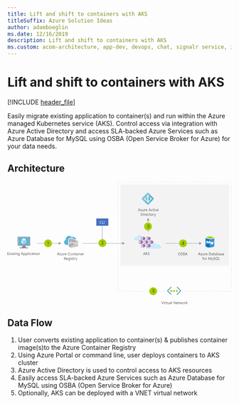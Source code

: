 ```yaml
---
title: Lift and shift to containers with AKS
titleSuffix: Azure Solution Ideas
author: adamboeglin
ms.date: 12/16/2019
description: Lift and shift to containers with AKS
ms.custom: acom-architecture, app-dev, devops, chat, signalr service, interactive-diagram, 'https://azure.microsoft.com/solutions/architecture/migrate-existing-applications-with-aks/'
---
```

# Lift and shift to containers with AKS

[!INCLUDE [header_file](../header.md)]

Easily migrate existing application to container(s) and run within the Azure managed Kubernetes service (AKS). Control access via integration with Azure Active Directory and access SLA-backed Azure Services such as Azure Database for MySQL using OSBA (Open Service Broker for Azure) for your data needs.

## Architecture

<svg class="architecture-diagram" aria-labelledby="migrate-existing-applications-with-aks" height="450" viewbox="0 0 825 450"  xmlns="http://www.w3.org/2000/svg">
    <g fill="none" fill-rule="evenodd" stroke="none" stroke-width="1">
        <path fill="#F3F3F3" d="M415.824 308.222h400.177V9.422H415.824z"/>
        <path fill="#FFF" d="M511.135 211.67l5.437 1.897v-11.5l-5.437 1.78zM521.01 224.962l5.625 1.917v-11.813l-5.625 1.625zM502.187 224.88l5.584 1.957v-11.75l-5.584 1.646zM483.062 224.844l5.584 1.847v-11.583l-5.584 1.437zM492.041 238.17l5.437 1.813-.083-11.437-5.354 1.479z"/>
        <path fill="#4472C4" d="M348.345 225.597l-.148-69.353 1-.002.148 69.353z"/>
        <path d="M562.956 237.484c-.046 0-.089.012-.135.013.017-.207.031-.415.031-.627a7.966 7.966 0 00-7.966-7.968 7.941 7.941 0 00-5.959 2.691c-.828-4.797-4.999-8.45-10.033-8.45-5.609 0-10.156 4.529-10.19 10.129a7.012 7.012 0 00-5.895-3.212 7.024 7.024 0 00-6.748 5.08 5.236 5.236 0 00-1.927-.375 5.284 5.284 0 100 10.568c1.93 0 47.506-.496 48.822-.496a3.677 3.677 0 100-7.353" fill="#CBEBF5"/>
        <path fill="#FFF" d="M511.104 238.32l5.46 1.84v-11.603l-5.46 1.602z"/>
        <path d="M494.908 203.003c-.079 0-.152.02-.23.023-1.058-4.305-4.932-7.502-9.564-7.502-4.729 0-8.678 3.333-9.633 7.777a6.129 6.129 0 00-3.113-.868 6.192 6.192 0 100 12.384c2.25 0 20.893.424 22.54.424a6.12 6.12 0 000-12.238" fill="#CBEBF5"/>
        <path fill="#FFF" d="M497.4 213.422l-5.466-1.715v-7.918l5.465-1.703z"/>
        <path fill="#4472C4" d="M327.696 160.243h43v-25h-43z"/>
        <path d="M328.196 159.743h42v-24h-42v24zm-1 1h44v-26h-44v26z" fill="#2F528F"/>
        <path fill="#959595" d="M431.803 225.665l-9.067-5.235v4.485h-146.54v1.5h146.54v4.486zM714.889 225.665l-9.067-5.235v4.485h-122.54v1.5h122.54v4.486zM197.803 225.665l-9.067-5.235v4.485h-80.54v1.5h80.54v4.486zM245.518 221.284l2.394.656v-6.905l-2.394-.803zM250.303 215.839v2.954l1.725-2.376zM235.982 210.164l-.037-.013v8.63l2.392.616v-7.572l-2.388-.802zM247.911 214.19l-2.394-.839v.02l2.394.823zM240.731 220.011l2.394.675v-7.256l-2.394-.803zM240.731 228.477v3.51l2.345-3.233zM238.338 228.194l-2.354-.278v-.917l-.04-.005v11.589l2.394-3.298zM259.142 236.977l.734-.14v-8.682 8.68z"/>
        <path fill="#959595" d="M234.749 220.088v-11.89l18.336 6.762.412-.568-20.01-7.572.042 13.364.003.898v.002l13.087 2.788.669-.923zM234.749 225.248l9.777 1.507.926-1.275-11.936-2.213-.002.325.038 18.26.024-.004 1.173-1.617z"/>
        <path d="M231.16 211.344l-3.522 1.74.047-.987 3.474-1.928v1.175zm2.325-4.525l-7.13 4.343v13.257l7.177-3.337-.003-.899-.044-13.364z" fill="#B3B4B5"/>
        <path d="M233.53 220.184l.002.898-.003-.898zM234.749 240.231l1.196-1.648v-11.59l.039.005v-.012l7.676.963.866-1.194-9.777-1.507z" fill="#B3B4B5"/>
        <path fill="#B3B4B5" d="M238.338 228.194v7.09l2.394-3.297v-3.51zM231.194 227.215l-3.646 1.321-.009-.69 3.663-1.644-.008 1.013zm2.32-3.623v-.325l-7.205 3.484.045 10.881 7.201 4.22-.042-18.26z"/>
        <path fill="#7A7A7A" d="M238.338 228.194v-.901l-2.354-.294v.917zM243.125 228.687v-.747l-2.394-.35v.887l2.345.277zM245.518 213.37v.862l2.394.804v-.842zM235.982 210.164l-.033.859 2.388.802v-.887zM240.731 211.724v.903l2.394.803v-.842zM252.496 215.772l-1.222-.42-.97-.325v.812l1.723.578z"/>
        <path fill="#7A7A7A" d="M238.338 228.194l2.394.282v-.886l2.393.35v.746l.535-.737-7.676-.964v.013l2.354.294zM235.985 210.091l-.003.073 2.356.774v.886l2.393.803v-.903l2.394.864v.842l2.392.803v-.863zM251.274 215.351l-3.363-1.157v.842l2.391.802v-.81z"/>
        <path fill="#FFF" d="M233.553 241.88l25.589-4.903-25.566 4.871z"/>
        <path fill="#B3B3B3" d="M252.663 223.217l.036-6.575-.672-.226-1.724 2.377v3.802zM245.518 237.255l2.394-.442v-7.487l-2.394-.283zM240.731 231.987v6.05l2.394-.438v-8.84l-.049-.004zM250.303 236.403l2.394-.407v-6.104l-2.394-.283z"/>
        <path fill="#B3B3B3" d="M244.526 226.756l14.151 2.181v7.277l-23.928 4.39v-.373l-1.173 1.618 25.565-4.873.735-.14v-8.681l-14.424-2.674z"/>
        <path fill="#B3B3B3" d="M238.338 238.41v-3.126l-2.393 3.298v.226z"/>
        <path fill="#FFF" d="M252.704 215.843v-.015l-.2-.067-.008.01z"/>
        <path fill="#B3B3B3" d="M259.876 216.752l-6.379-2.36-.412.568 5.593 2.063v8.524l-11.39-2.598-.669.923 13.257 2.824zM255.089 230.175v5.476l2.476-.429-.162-5.446.018.675z"/>
        <path fill="#B3B3B3" d="M257.481 218.252l-2.393-.808v6.403l2.394.655z"/>
        <path fill="#C9CACB" d="M257.482 217.464v7.038l-2.394-.656v-6.402l-2.389-.802-.036 6.575-2.36-.622v-3.801l-3.015 4.155 11.39 2.598v-8.525l-5.593-2.062-.596.809zM257.4 229.673l.003.104.161 5.445-2.476.429v-5.476l-2.392-.283v6.104l-2.394.407v-6.794l-2.39-.283v7.487l-2.395.442v-8.212l-2.392-.283v8.839l-2.394.437v-6.05l-2.393 3.298v3.126l-2.393.398v-.225l-1.196 1.648v.372l23.928-4.388v-7.278l-14.15-2.181-.867 1.193z"/>
        <path fill="#9F9F9F" d="M252.496 215.772l-.469.645 3.062 1.027 2.392.808.003-.791zM257.4 229.673l-13.74-1.724-.584.805 14.345 1.697z"/>
        <path d="M223.98 231.53h-7.18c-4.785-1.196-8.475-4.966-8.475-9.967 0-4.138 2.67-7.917 6.298-9.355-.044-.434-.066-.87-.069-1.306 0-7.108 5.766-12.867 12.871-12.867a12.857 12.857 0 0110.023 4.809 10.383 10.383 0 014.695-1.11c5.629 0 10.504 4.994 10.7 10.577l-19.216-7.927-9.647 5.809v21.337z" fill="#59B4D9"/>
        <path d="M231.16 210.31l-1.193.624-.004 9.158 1.197-.655v-9.126zm-2.384 10.543l-1.195.7v-9.428l1.195-.643v9.37zM231.2 226.203l-1.187.521-.046 11.594 1.235.64v-12.755h-.002zm-2.568 11.388l-1.089-.554v-9.188l1.09-.49v10.232z" fill="#959595"/>
        <path fill="#B3B4B5" d="M234.749 220.088l12.539 2.861 3.015-4.155v-2.956l-2.392-.802v6.904l-2.393-.656v-7.051l-2.393-.803v7.256l-2.394-.675v-7.384l-2.393-.803v7.573l-2.393-.616v-8.63l.037.013.003-.073 9.533 3.279v-.019l2.393.838v.005l3.363 1.157 1.22.419.591-.81-18.336-6.762z"/>
        <path fill="#7A7A7A" d="M227.548 228.536l3.646-1.32.008-1.014-3.663 1.644zM227.582 213.113l3.577-1.769v-1.175l-3.574 1.956z"/>
        <path d="M188.809 265.666l-1.538-4.177a3.78 3.78 0 01-.15-.656h-.028a3.708 3.708 0 01-.157.656l-1.524 4.177h3.397zm2.687 3.78h-1.272l-1.04-2.748h-4.155l-.978 2.748h-1.278l3.76-9.802h1.189l3.774 9.802zM197.668 262.768l-4.143 5.722h4.102v.957h-5.749v-.35l4.143-5.693h-3.753v-.957h5.4zM204.777 269.446h-1.12v-1.107h-.028c-.465.847-1.186 1.271-2.16 1.271-1.669 0-2.503-.994-2.503-2.98v-4.184h1.115v4.006c0 1.476.564 2.215 1.695 2.215.547 0 .997-.202 1.35-.605.353-.404.53-.93.53-1.583v-4.033h1.121v7zM210.69 263.581c-.196-.15-.479-.226-.848-.226-.478 0-.879.226-1.2.677-.32.451-.48 1.067-.48 1.846v3.568h-1.122v-7h1.121v1.443h.027c.16-.493.403-.876.731-1.152a1.669 1.669 0 011.101-.414c.291 0 .515.032.67.096v1.162zM216.2 265.276c-.005-.647-.16-1.15-.469-1.51-.307-.36-.734-.54-1.28-.54-.53 0-.979.188-1.348.567-.369.378-.597.873-.683 1.483h3.78zm1.148.95h-4.942c.018.78.228 1.382.63 1.805.4.424.951.637 1.653.637.788 0 1.513-.26 2.174-.78v1.053c-.615.447-1.429.67-2.44.67-.99 0-1.767-.318-2.33-.954-.567-.635-.849-1.53-.849-2.683 0-1.09.31-1.976.926-2.662.618-.687 1.384-1.03 2.301-1.03.916 0 1.624.297 2.125.89.501.591.752 1.414.752 2.466v.589zM229.701 269.036c-.725.383-1.627.574-2.707.574-1.395 0-2.512-.449-3.35-1.346-.839-.898-1.257-2.076-1.257-3.535 0-1.568.471-2.834 1.415-3.8.943-.967 2.14-1.45 3.588-1.45.93 0 1.7.135 2.311.404v1.223a4.686 4.686 0 00-2.324-.588c-1.126 0-2.038.376-2.738 1.128-.7.752-1.049 1.757-1.049 3.015 0 1.194.327 2.146.98 2.854.654.71 1.512 1.063 2.574 1.063.985 0 1.836-.219 2.557-.656v1.114zM234.555 263.226c-.72 0-1.29.245-1.71.735-.418.49-.628 1.165-.628 2.027 0 .829.212 1.483.636 1.962.424.478.99.717 1.702.717.725 0 1.28-.234 1.672-.704.389-.47.584-1.137.584-2.003 0-.875-.195-1.55-.584-2.023-.391-.474-.947-.711-1.672-.711m-.082 6.385c-1.034 0-1.86-.327-2.48-.981-.616-.654-.924-1.521-.924-2.601 0-1.176.32-2.095.964-2.755.642-.661 1.51-.991 2.604-.991 1.044 0 1.858.32 2.443.964.586.642.879 1.533.879 2.672 0 1.117-.315 2.01-.947 2.683-.631.673-1.478 1.009-2.54 1.009M245.56 269.446h-1.12v-3.992c0-1.486-.542-2.229-1.627-2.229-.561 0-1.024.211-1.391.633-.368.421-.55.953-.55 1.596v3.992h-1.123v-7h1.123v1.162h.026c.529-.884 1.294-1.326 2.298-1.326.764 0 1.35.247 1.756.742.405.494.608 1.21.608 2.143v4.28zM250.92 269.378c-.265.146-.613.22-1.046.22-1.225 0-1.84-.685-1.84-2.052v-4.143h-1.202v-.957h1.203v-1.709l1.12-.362v2.071h1.765v.957h-1.764v3.945c0 .47.08.804.24 1.005.159.2.423.3.793.3.282 0 .526-.077.73-.232v.957zM256.307 265.905l-1.688.232c-.52.073-.912.202-1.176.387-.265.184-.397.511-.397.981 0 .341.122.621.365.837.245.216.57.325.975.325.556 0 1.016-.195 1.377-.585.363-.389.544-.883.544-1.48v-.697zm1.12 3.541h-1.12v-1.094h-.027c-.488.84-1.205 1.258-2.154 1.258-.697 0-1.243-.184-1.636-.554-.395-.369-.592-.859-.592-1.469 0-1.308.77-2.069 2.31-2.284l2.099-.294c0-1.189-.48-1.784-1.442-1.784-.843 0-1.605.287-2.284.862v-1.149c.689-.437 1.482-.656 2.379-.656 1.646 0 2.468.871 2.468 2.611v4.553zM259.54 269.446h1.121v-7h-1.121v7zm.574-8.777a.708.708 0 01-.512-.205.69.69 0 01-.212-.52.7.7 0 01.212-.522.7.7 0 01.512-.209.725.725 0 01.739.731.698.698 0 01-.215.513.724.724 0 01-.524.212zM268.741 269.446h-1.12v-3.992c0-1.486-.543-2.229-1.628-2.229-.56 0-1.024.211-1.39.633-.368.421-.55.953-.55 1.596v3.992h-1.123v-7h1.122v1.162h.027c.528-.884 1.294-1.326 2.297-1.326.765 0 1.351.247 1.757.742.405.494.608 1.21.608 2.143v4.28zM275.331 265.276c-.005-.647-.16-1.15-.468-1.51-.308-.36-.735-.54-1.282-.54a1.81 1.81 0 00-1.347.567c-.369.378-.596.873-.683 1.483h3.78zm1.148.95h-4.942c.02.78.228 1.382.63 1.805.4.424.951.637 1.653.637.788 0 1.513-.26 2.174-.78v1.053c-.615.447-1.429.67-2.44.67-.99 0-1.766-.318-2.33-.954-.567-.635-.849-1.53-.849-2.683 0-1.09.31-1.976.926-2.662.618-.687 1.384-1.03 2.301-1.03.916 0 1.625.297 2.125.89.501.591.752 1.414.752 2.466v.589zM281.825 263.581c-.196-.15-.479-.226-.848-.226-.478 0-.879.226-1.199.677-.322.451-.482 1.067-.482 1.846v3.568h-1.12v-7h1.12v1.443h.027c.16-.493.403-.876.731-1.152a1.67 1.67 0 011.101-.414c.292 0 .515.032.67.096v1.162zM209.784 277.483v3.555h1.56c.286 0 .551-.043.795-.13.244-.087.455-.211.632-.372.178-.162.318-.361.417-.596.101-.234.151-.497.151-.79 0-.523-.17-.933-.509-1.226-.34-.295-.83-.441-1.474-.441h-1.572zm5.88 8.764h-1.368l-1.64-2.748a5.993 5.993 0 00-.438-.653 2.526 2.526 0 00-.434-.441 1.516 1.516 0 00-.479-.25 1.976 1.976 0 00-.578-.078h-.943v4.17h-1.148v-9.803h2.925c.43 0 .825.054 1.187.16.362.108.677.27.943.489.267.219.475.492.625.818.151.325.226.707.226 1.144 0 .342-.05.656-.154.94a2.459 2.459 0 01-.437.762 2.65 2.65 0 01-.684.572 3.535 3.535 0 01-.899.365v.027c.164.074.307.157.428.25.12.093.235.203.344.33.11.129.218.274.326.436.106.16.226.35.358.563l1.84 2.947zM220.947 282.076c-.004-.647-.16-1.15-.468-1.51-.307-.36-.735-.54-1.282-.54-.528 0-.978.19-1.347.567-.369.378-.596.873-.683 1.483h3.78zm1.148.95h-4.942c.02.78.23 1.381.63 1.805.4.424.952.636 1.653.636.79 0 1.514-.26 2.174-.78v1.053c-.615.446-1.429.67-2.44.67-.989 0-1.766-.318-2.33-.953-.566-.637-.849-1.53-.849-2.684 0-1.089.31-1.976.927-2.662.617-.686 1.383-1.029 2.3-1.029.916 0 1.625.296 2.125.89.502.591.752 1.414.752 2.466v.588zM228.644 283.081v-1.032c0-.556-.186-1.032-.563-1.429a1.86 1.86 0 00-1.405-.595c-.692 0-1.234.252-1.627.756-.392.503-.589 1.208-.589 2.115 0 .78.19 1.403.565 1.87.376.467.874.701 1.493.701.63 0 1.142-.224 1.536-.67.393-.446.59-1.019.59-1.716zm1.121 2.604c0 2.571-1.23 3.856-3.69 3.856-.867 0-1.623-.164-2.27-.492v-1.12c.788.436 1.54.655 2.255.655 1.724 0 2.584-.916 2.584-2.748v-.766h-.026c-.535.894-1.335 1.34-2.407 1.34-.87 0-1.572-.31-2.102-.933-.53-.622-.797-1.458-.797-2.505 0-1.19.286-2.135.858-2.837.573-.702 1.356-1.053 2.349-1.053.942 0 1.643.378 2.099 1.135h.026v-.97h1.121v6.438zM232.035 286.246h1.122v-7h-1.122v7zm.575-8.777a.709.709 0 01-.513-.205.694.694 0 01-.212-.52c0-.21.071-.384.212-.523a.703.703 0 01.513-.208c.205 0 .379.069.524.208a.703.703 0 01.215.523c0 .2-.073.371-.215.513a.72.72 0 01-.524.212zM235.003 285.993v-1.203c.61.451 1.283.677 2.017.677.984 0 1.476-.328 1.476-.985a.853.853 0 00-.126-.474 1.276 1.276 0 00-.342-.346 2.629 2.629 0 00-.505-.27c-.195-.08-.403-.163-.626-.25a8.04 8.04 0 01-.818-.373 2.466 2.466 0 01-.588-.423 1.592 1.592 0 01-.355-.537 1.911 1.911 0 01-.12-.704c0-.328.076-.619.226-.87.15-.255.35-.466.602-.638.25-.169.536-.298.858-.385.32-.087.653-.13.994-.13.607 0 1.149.104 1.627.314v1.135c-.514-.337-1.107-.506-1.777-.506-.21 0-.398.024-.567.072a1.365 1.365 0 00-.435.202.932.932 0 00-.28.31.814.814 0 00-.1.401c0 .182.034.335.1.458a.993.993 0 00.29.328c.129.095.283.182.466.26.182.077.389.162.622.252.309.12.588.241.834.366.246.126.456.267.629.423.172.16.306.34.4.544.093.206.14.45.14.732 0 .347-.077.647-.23.902a1.962 1.962 0 01-.611.636 2.789 2.789 0 01-.882.376 4.362 4.362 0 01-1.046.123c-.72 0-1.345-.139-1.873-.417M244.613 286.178c-.265.146-.613.219-1.046.219-1.225 0-1.839-.684-1.839-2.051v-4.143h-1.203v-.957h1.203v-1.71l1.121-.361v2.07h1.764v.958h-1.764v3.945c0 .469.08.804.24 1.005.16.2.423.3.793.3.282 0 .526-.077.731-.232v.957zM249.76 280.381c-.195-.15-.478-.226-.847-.226-.478 0-.88.226-1.2.677-.321.451-.481 1.067-.481 1.846v3.568h-1.121v-7h1.12v1.443h.028c.159-.493.403-.876.73-1.152a1.67 1.67 0 011.102-.414c.292 0 .515.032.67.096v1.162zM257.11 279.246l-3.22 8.121c-.575 1.45-1.382 2.174-2.42 2.174-.293 0-.536-.029-.732-.089v-1.005c.241.082.463.123.663.123.565 0 .99-.337 1.271-1.01l.561-1.328-2.734-6.986h1.244l1.893 5.387c.023.068.071.246.144.533h.041c.022-.109.068-.282.137-.52l1.99-5.4h1.161zM5.195 268.446H0v-9.803h4.976v1.04H1.148v3.26H4.69v1.032H1.15v3.432h4.046zM12.045 261.446l-2.352 3.541 2.31 3.46h-1.305l-1.374-2.27a14.98 14.98 0 01-.307-.534h-.028c-.022.041-.13.22-.321.533l-1.401 2.27H5.975l2.385-3.432-2.283-3.568h1.306l1.353 2.393c.1.177.199.36.294.546h.028l1.75-2.939h1.237zM13.358 268.446h1.121v-7h-1.121v7zm.574-8.777a.71.71 0 01-.725-.725c0-.209.071-.383.212-.522a.702.702 0 01.513-.209.72.72 0 01.523.209.695.695 0 01.215.522.69.69 0 01-.215.513.718.718 0 01-.523.212zM16.324 268.193v-1.202a3.32 3.32 0 002.017.677c.984 0 1.476-.329 1.476-.986a.856.856 0 00-.126-.475 1.259 1.259 0 00-.342-.344c-.143-.1-.312-.19-.505-.27-.195-.08-.403-.163-.626-.25a8.145 8.145 0 01-.817-.373 2.483 2.483 0 01-.588-.424 1.563 1.563 0 01-.355-.536 1.89 1.89 0 01-.12-.704c0-.328.075-.618.225-.871.151-.253.352-.466.602-.637.251-.17.537-.3.858-.385.322-.088.653-.13.994-.13.607 0 1.15.104 1.627.313v1.135c-.514-.337-1.107-.505-1.777-.505-.209 0-.398.024-.567.072a1.382 1.382 0 00-.434.202.91.91 0 00-.28.31.808.808 0 00-.1.4c0 .183.033.336.1.459.065.123.163.232.29.328.128.094.283.181.465.258.182.079.39.163.622.254.31.118.588.24.834.365.246.126.456.267.63.424.172.157.305.339.4.543.092.207.14.45.14.733 0 .346-.078.647-.23.901a1.945 1.945 0 01-.612.636 2.812 2.812 0 01-.882.377 4.35 4.35 0 01-1.046.123c-.72 0-1.344-.14-1.873-.418M25.936 268.378c-.264.146-.613.22-1.046.22-1.226 0-1.84-.685-1.84-2.052v-4.143h-1.203v-.957h1.203v-1.709l1.122-.362v2.071h1.764v.957h-1.764v3.945c0 .47.08.804.24 1.005.16.2.422.3.793.3.283 0 .526-.077.73-.232v.957zM27.433 268.446h1.121v-7h-1.121v7zm.574-8.777a.712.712 0 01-.725-.725c0-.209.072-.383.212-.522a.703.703 0 01.513-.209.72.72 0 01.523.209.695.695 0 01.215.522.69.69 0 01-.215.513.718.718 0 01-.523.212zM36.634 268.446h-1.121v-3.992c0-1.486-.542-2.229-1.627-2.229-.561 0-1.024.211-1.391.633-.367.421-.55.953-.55 1.596v3.992h-1.122v-7h1.122v1.162h.027c.529-.884 1.295-1.326 2.297-1.326.765 0 1.35.247 1.757.742.406.494.608 1.21.608 2.143v4.28zM43.6 265.281v-1.032c0-.556-.187-1.032-.563-1.429a1.86 1.86 0 00-1.406-.595c-.692 0-1.234.252-1.627.756-.391.503-.588 1.21-.588 2.115 0 .78.189 1.403.565 1.87.376.467.874.701 1.493.701.629 0 1.14-.223 1.535-.67.394-.447.59-1.019.59-1.716zm1.12 2.604c0 2.571-1.23 3.856-3.69 3.856-.866 0-1.622-.164-2.27-.492v-1.12c.789.436 1.54.655 2.256.655 1.723 0 2.584-.916 2.584-2.748v-.766h-.027c-.534.893-1.335 1.34-2.407 1.34-.87 0-1.571-.31-2.101-.933-.531-.622-.797-1.457-.797-2.505 0-1.19.286-2.136.858-2.837.572-.702 1.355-1.053 2.348-1.053.943 0 1.644.378 2.099 1.135h.027v-.97h1.12v6.438zM55.877 264.666l-1.538-4.177a3.98 3.98 0 01-.15-.656h-.028a3.539 3.539 0 01-.157.656l-1.524 4.177h3.397zm2.687 3.78h-1.272l-1.039-2.748h-4.156l-.978 2.748h-1.278l3.76-9.802h1.189l3.774 9.802zM60.977 264.611v.978c0 .579.188 1.07.565 1.474.374.403.852.605 1.431.605.678 0 1.212-.26 1.597-.78s.578-1.241.578-2.167c0-.78-.18-1.39-.541-1.832-.36-.442-.849-.663-1.463-.663-.65 0-1.176.226-1.572.68-.398.454-.595 1.022-.595 1.705m.028 2.824h-.028v4.231h-1.12v-10.22h1.12v1.23h.028c.55-.928 1.357-1.393 2.42-1.393.903 0 1.606.313 2.112.94.504.625.758 1.465.758 2.518 0 1.172-.285 2.11-.855 2.814-.567.704-1.347 1.055-2.337 1.055-.907 0-1.605-.392-2.099-1.175M69.208 264.611v.978c0 .579.187 1.07.564 1.474.375.403.853.605 1.432.605.679 0 1.211-.26 1.596-.78.386-.52.578-1.241.578-2.167 0-.78-.18-1.39-.54-1.832-.36-.442-.848-.663-1.463-.663-.651 0-1.176.226-1.572.68-.397.454-.595 1.022-.595 1.705m.027 2.824h-.027v4.231h-1.121v-10.22h1.121v1.23h.027c.552-.928 1.359-1.393 2.42-1.393.903 0 1.607.313 2.113.94.505.625.758 1.465.758 2.518 0 1.172-.285 2.11-.854 2.814-.569.704-1.349 1.055-2.338 1.055-.907 0-1.606-.392-2.099-1.175M76.317 268.446h1.121v-10.363h-1.121zM79.708 268.446h1.121v-7h-1.121v7zm.574-8.777a.708.708 0 01-.512-.205.69.69 0 01-.212-.52.7.7 0 01.212-.522.7.7 0 01.512-.209.725.725 0 01.739.731.698.698 0 01-.215.513.724.724 0 01-.524.212zM87.87 268.125c-.538.323-1.176.485-1.914.485-.998 0-1.804-.324-2.416-.974-.613-.649-.92-1.49-.92-2.526 0-1.152.33-2.079.991-2.778.661-.7 1.543-1.05 2.646-1.05.615 0 1.157.114 1.627.342v1.148c-.52-.364-1.076-.546-1.668-.546-.716 0-1.303.256-1.76.77-.459.511-.688 1.185-.688 2.02 0 .82.215 1.466.647 1.94.43.474 1.008.711 1.732.711.611 0 1.185-.203 1.723-.608v1.066zM93.455 264.905l-1.688.232c-.52.073-.912.202-1.176.387-.265.184-.397.511-.397.981 0 .341.122.621.365.837.245.216.57.325.975.325.556 0 1.016-.195 1.377-.585.363-.389.544-.883.544-1.48v-.697zm1.121 3.541h-1.12v-1.094h-.028c-.488.84-1.205 1.258-2.154 1.258-.697 0-1.243-.184-1.636-.554-.395-.369-.592-.859-.592-1.469 0-1.308.77-2.069 2.31-2.284l2.1-.294c0-1.189-.48-1.784-1.443-1.784-.843 0-1.605.287-2.284.862v-1.149c.69-.437 1.482-.656 2.38-.656 1.645 0 2.467.871 2.467 2.611v4.553zM99.936 268.378c-.266.146-.614.22-1.047.22-1.224 0-1.838-.685-1.838-2.052v-4.143h-1.204v-.957h1.204v-1.709l1.12-.362v2.071h1.764v.957h-1.764v3.945c0 .47.08.804.24 1.005.16.2.424.3.793.3.283 0 .527-.077.732-.232v.957zM101.433 268.446h1.121v-7h-1.121v7zm.574-8.777a.712.712 0 01-.725-.725c0-.209.071-.383.212-.522a.703.703 0 01.513-.209c.205 0 .379.069.523.209a.698.698 0 01.215.522.694.694 0 01-.215.513.72.72 0 01-.523.212zM107.831 262.226c-.72 0-1.29.245-1.709.735-.419.49-.629 1.165-.629 2.027 0 .829.212 1.483.636 1.962.424.478.991.717 1.702.717.725 0 1.281-.234 1.672-.704.39-.47.584-1.137.584-2.003 0-.875-.195-1.55-.584-2.023-.39-.474-.947-.711-1.672-.711m-.082 6.385c-1.034 0-1.86-.327-2.479-.981-.617-.654-.925-1.521-.925-2.601 0-1.176.321-2.095.964-2.755.642-.661 1.51-.991 2.604-.991 1.044 0 1.858.32 2.443.964.586.642.88 1.533.88 2.672 0 1.117-.316 2.01-.948 2.683-.63.673-1.478 1.009-2.539 1.009M118.837 268.446h-1.121v-3.992c0-1.486-.542-2.229-1.627-2.229-.561 0-1.024.211-1.391.633-.367.421-.55.953-.55 1.596v3.992h-1.122v-7h1.122v1.162h.027c.528-.884 1.294-1.326 2.297-1.326.765 0 1.35.247 1.757.742.405.494.608 1.21.608 2.143v4.28zM707.938 265.666l-1.538-4.177a3.78 3.78 0 01-.15-.656h-.028a3.61 3.61 0 01-.158.656l-1.522 4.177h3.395zm2.688 3.78h-1.272l-1.04-2.748h-4.155l-.98 2.748h-1.276l3.76-9.802h1.188l3.774 9.802zM716.797 262.768l-4.143 5.722h4.102v.957h-5.748v-.35l4.143-5.693h-3.754v-.957h5.4zM723.906 269.446h-1.12v-1.107h-.028c-.465.847-1.185 1.271-2.16 1.271-1.669 0-2.503-.994-2.503-2.98v-4.184h1.116v4.006c0 1.476.564 2.215 1.695 2.215.547 0 .996-.202 1.35-.605.353-.404.53-.93.53-1.583v-4.033h1.12v7zM729.82 263.581c-.196-.15-.479-.226-.848-.226-.478 0-.879.226-1.2.677-.32.451-.48 1.067-.48 1.846v3.568h-1.122v-7h1.121v1.443h.027c.16-.493.402-.876.731-1.152a1.667 1.667 0 011.101-.414c.291 0 .515.032.67.096v1.162zM735.33 265.276c-.005-.647-.16-1.15-.469-1.51-.307-.36-.734-.54-1.28-.54a1.81 1.81 0 00-1.349.567c-.369.378-.596.873-.683 1.483h3.781zm1.148.95h-4.943c.02.78.23 1.382.63 1.805.4.424.952.637 1.653.637.79 0 1.514-.26 2.174-.78v1.053c-.615.447-1.428.67-2.439.67-.99 0-1.767-.318-2.332-.954-.565-.635-.848-1.53-.848-2.683 0-1.09.31-1.976.927-2.662.618-.687 1.384-1.03 2.3-1.03.916 0 1.625.297 2.126.89.501.591.752 1.414.752 2.466v.589zM743.307 260.683v7.725h1.463c1.285 0 2.286-.345 3.002-1.033.715-.688 1.072-1.663 1.072-2.925 0-2.512-1.335-3.767-4.006-3.767h-1.531zm-1.148 8.764v-9.803h2.707c3.455 0 5.18 1.593 5.18 4.778 0 1.513-.477 2.729-1.437 3.647-.96.919-2.243 1.378-3.853 1.378h-2.597zM755.715 265.905l-1.69.232c-.52.073-.91.202-1.175.387-.264.184-.397.511-.397.981 0 .341.123.621.366.837.244.216.57.325.974.325.557 0 1.016-.195 1.377-.585.363-.389.545-.883.545-1.48v-.697zm1.12 3.541h-1.12v-1.094h-.027c-.49.84-1.205 1.258-2.155 1.258-.697 0-1.242-.184-1.636-.554-.395-.369-.592-.859-.592-1.469 0-1.308.77-2.069 2.31-2.284l2.1-.294c0-1.189-.48-1.784-1.443-1.784-.842 0-1.604.287-2.284.862v-1.149c.69-.437 1.483-.656 2.379-.656 1.647 0 2.469.871 2.469 2.611v4.553zM762.195 269.378c-.266.146-.613.22-1.047.22-1.224 0-1.838-.685-1.838-2.052v-4.143h-1.203v-.957h1.203v-1.709l1.121-.362v2.071h1.764v.957h-1.764v3.945c0 .47.08.804.24 1.005.16.2.422.3.792.3.283 0 .527-.077.732-.232v.957zM767.582 265.905l-1.689.232c-.52.073-.911.202-1.176.387-.264.184-.397.511-.397.981 0 .341.123.621.366.837.244.216.57.325.974.325.557 0 1.016-.195 1.377-.585.363-.389.545-.883.545-1.48v-.697zm1.121 3.541h-1.121v-1.094h-.027c-.489.84-1.205 1.258-2.155 1.258-.697 0-1.242-.184-1.636-.554-.395-.369-.592-.859-.592-1.469 0-1.308.771-2.069 2.31-2.284l2.1-.294c0-1.189-.48-1.784-1.443-1.784-.842 0-1.604.287-2.284.862v-1.149c.69-.437 1.483-.656 2.379-.656 1.647 0 2.469.871 2.469 2.611v4.553zM771.936 265.611v.978c0 .579.186 1.07.563 1.474.375.403.855.605 1.433.605.68 0 1.21-.26 1.596-.78.386-.52.577-1.241.577-2.167 0-.78-.18-1.39-.538-1.832-.361-.442-.849-.663-1.463-.663-.653 0-1.177.226-1.572.68-.398.454-.596 1.022-.596 1.705m.026 2.824h-.026v1.012h-1.122v-10.363h1.122v4.592h.026c.553-.928 1.36-1.393 2.42-1.393.9 0 1.603.313 2.11.94.508.625.762 1.465.762 2.518 0 1.172-.286 2.11-.854 2.814-.57.704-1.35 1.055-2.337 1.055-.927 0-1.625-.392-2.1-1.175M782.75 265.905l-1.687.232c-.52.073-.913.202-1.176.387-.266.184-.397.511-.397.981 0 .341.121.621.365.837.245.216.569.325.975.325.555 0 1.016-.195 1.377-.585.363-.389.543-.883.543-1.48v-.697zm1.121 3.541h-1.121v-1.094h-.027c-.487.84-1.205 1.258-2.153 1.258-.697 0-1.244-.184-1.636-.554-.395-.369-.592-.859-.592-1.469 0-1.308.769-2.069 2.31-2.284l2.098-.294c0-1.189-.48-1.784-1.441-1.784-.844 0-1.606.287-2.284.862v-1.149c.688-.437 1.481-.656 2.379-.656 1.645 0 2.467.871 2.467 2.611v4.553zM785.56 269.193v-1.202a3.315 3.315 0 002.017.677c.984 0 1.476-.329 1.476-.986a.856.856 0 00-.125-.475 1.287 1.287 0 00-.342-.344c-.144-.1-.313-.19-.505-.27-.197-.08-.404-.163-.628-.25a8.25 8.25 0 01-.817-.373 2.525 2.525 0 01-.587-.424 1.592 1.592 0 01-.356-.536 1.89 1.89 0 01-.119-.704c0-.328.075-.618.225-.871.15-.253.351-.466.601-.637.253-.17.538-.3.86-.385.32-.088.653-.13.994-.13.606 0 1.149.104 1.626.313v1.135c-.514-.337-1.106-.505-1.776-.505-.212 0-.399.024-.569.072a1.392 1.392 0 00-.433.202.896.896 0 00-.28.31.808.808 0 00-.1.4c0 .183.034.336.1.459a.99.99 0 00.29.328c.129.094.283.181.465.258.183.079.39.163.622.254.309.118.589.24.835.365.245.126.455.267.629.424.17.157.305.339.4.543.091.207.139.45.139.733 0 .346-.077.647-.23.901a1.953 1.953 0 01-.61.636 2.817 2.817 0 01-.883.377 4.354 4.354 0 01-1.046.123c-.72 0-1.346-.14-1.872-.418M796.402 265.276c-.006-.647-.162-1.15-.469-1.51-.308-.36-.734-.54-1.28-.54a1.81 1.81 0 00-1.349.567c-.369.378-.595.873-.683 1.483h3.781zm1.148.95h-4.943c.02.78.23 1.382.63 1.805.401.424.952.637 1.653.637.79 0 1.514-.26 2.174-.78v1.053c-.615.447-1.428.67-2.439.67-.99 0-1.766-.318-2.332-.954-.565-.635-.848-1.53-.848-2.683 0-1.09.31-1.976.926-2.662.62-.687 1.385-1.03 2.301-1.03.916 0 1.625.297 2.126.89.5.591.752 1.414.752 2.466v.589zM721.918 276.867a1.498 1.498 0 00-.746-.185c-.783 0-1.176.495-1.176 1.484v1.08h1.641v.957h-1.641v6.043h-1.113v-6.043h-1.197v-.957h1.197v-1.135c0-.733.211-1.313.635-1.74.423-.426.953-.639 1.586-.639.341 0 .613.041.814.123v1.012zM725.848 280.026c-.72 0-1.29.245-1.71.733-.418.491-.628 1.166-.628 2.029 0 .828.213 1.483.637 1.962.424.478.99.716 1.7.716.726 0 1.283-.233 1.673-.704.39-.469.584-1.135.584-2.002 0-.875-.194-1.55-.584-2.024-.39-.474-.947-.71-1.672-.71m-.082 6.385c-1.034 0-1.86-.327-2.478-.981-.618-.654-.926-1.522-.926-2.601 0-1.177.322-2.094.965-2.755.642-.661 1.509-.992 2.603-.992 1.044 0 1.859.322 2.444.964.585.642.878 1.534.878 2.673 0 1.117-.314 2.01-.946 2.683-.632.673-1.478 1.009-2.54 1.009M734.693 280.381c-.195-.15-.479-.226-.848-.226-.478 0-.878.226-1.199.677-.32.451-.482 1.067-.482 1.846v3.568h-1.12v-7h1.12v1.443h.027c.16-.493.404-.876.732-1.152a1.668 1.668 0 011.1-.414c.292 0 .516.032.67.096v1.162zM749.89 286.246h-1.142v-6.576c0-.52.033-1.155.096-1.907h-.027c-.11.442-.207.758-.293.95l-3.35 7.533h-.56l-3.344-7.479c-.096-.218-.193-.553-.293-1.004h-.027c.036.391.054 1.032.054 1.921v6.562h-1.107v-9.803h1.517l3.008 6.836c.233.525.383.916.45 1.176h.042c.196-.538.353-.938.47-1.203l3.07-6.809h1.437v9.803zM757.889 279.246l-3.221 8.121c-.574 1.45-1.381 2.174-2.42 2.174-.291 0-.535-.029-.73-.089v-1.005c.24.082.463.123.662.123.566 0 .99-.337 1.272-1.01l.56-1.328-2.734-6.986h1.244l1.894 5.387c.022.068.07.246.143.533h.04c.024-.109.069-.282.138-.52l1.99-5.4h1.162zM758.783 285.85v-1.354c.156.137.342.26.56.37.213.109.442.2.682.277.238.074.48.133.721.174.24.04.465.06.67.06.705 0 1.234-.13 1.582-.392.35-.262.523-.64.523-1.131 0-.265-.058-.494-.174-.691a1.964 1.964 0 00-.482-.536 4.718 4.718 0 00-.728-.465 58.22 58.22 0 00-.907-.468c-.342-.173-.66-.35-.957-.527a4.128 4.128 0 01-.77-.588 2.437 2.437 0 01-.517-.727 2.234 2.234 0 01-.189-.954c0-.446.097-.835.295-1.165.195-.331.453-.604.771-.818.32-.213.684-.374 1.092-.478a4.96 4.96 0 011.246-.157c.967 0 1.67.116 2.113.348v1.292c-.58-.401-1.322-.601-2.228-.601-.252 0-.502.026-.752.078a2.13 2.13 0 00-.67.257 1.468 1.468 0 00-.479.458 1.214 1.214 0 00-.185.683c0 .25.047.467.14.65.094.182.231.348.414.499.182.15.405.296.667.437.261.142.564.296.906.465.35.173.683.356.998.547.314.19.59.403.826.636.238.232.426.49.564.772.14.282.21.607.21.97 0 .484-.096.893-.284 1.227a2.335 2.335 0 01-.765.818c-.323.21-.694.36-1.112.454a6.05 6.05 0 01-1.326.14c-.156 0-.348-.012-.574-.037a8.035 8.035 0 01-.697-.11 5.807 5.807 0 01-.674-.177 2.142 2.142 0 01-.51-.236M770.713 277.318c-1.031 0-1.867.372-2.51 1.115-.642.743-.963 1.718-.963 2.925 0 1.204.313 2.176.936 2.92.629.732 1.447 1.1 2.455 1.1 1.074 0 1.922-.35 2.543-1.053.619-.702.93-1.683.93-2.945 0-1.3-.301-2.3-.903-3.002-.601-.705-1.431-1.06-2.488-1.06m-.082 9.093c-1.387 0-2.5-.459-3.344-1.375-.834-.916-1.25-2.108-1.25-3.575 0-1.58.426-2.839 1.278-3.774.857-.938 2.017-1.408 3.48-1.408 1.348 0 2.438.457 3.268 1.368.828.91 1.244 2.103 1.244 3.575 0 1.6-.424 2.865-1.272 3.793a3.807 3.807 0 01-.642.575l2.754 1.976h-2.084l-1.846-1.381a5.3 5.3 0 01-1.586.226M782.32 286.246h-5.086v-9.803h1.148v8.764h3.938zM486.435 103.333l-1.538-4.177a3.878 3.878 0 01-.15-.656h-.028a3.539 3.539 0 01-.157.656l-1.524 4.177h3.397zm2.687 3.78h-1.272l-1.04-2.748h-4.155l-.978 2.748h-1.278l3.76-9.802h1.189l3.774 9.802zM495.294 100.434l-4.143 5.722h4.102v.957h-5.75v-.349l4.144-5.694h-3.753v-.957h5.4zM502.403 107.113h-1.12v-1.107h-.028c-.465.847-1.185 1.27-2.16 1.27-1.669 0-2.503-.993-2.503-2.98v-4.183h1.115v4.006c0 1.476.564 2.215 1.695 2.215.547 0 .997-.202 1.35-.605.353-.404.53-.931.53-1.583v-4.033h1.121v7zM508.316 101.248c-.195-.15-.479-.226-.848-.226-.478 0-.879.226-1.199.677-.322.45-.482 1.067-.482 1.846v3.568h-1.12v-7h1.12v1.443h.027c.16-.493.403-.876.731-1.152a1.669 1.669 0 011.101-.414c.291 0 .516.032.67.096v1.162zM513.826 102.943c-.004-.647-.16-1.151-.469-1.511-.306-.36-.734-.54-1.28-.54-.53 0-.979.189-1.348.568-.369.378-.596.872-.683 1.483h3.78zm1.148.95h-4.942c.02.779.228 1.381.63 1.805.4.424.951.636 1.653.636.788 0 1.513-.26 2.174-.78v1.053c-.615.447-1.429.67-2.44.67-.989 0-1.766-.318-2.33-.954-.567-.635-.849-1.53-.849-2.683 0-1.089.31-1.976.927-2.662.617-.686 1.383-1.029 2.3-1.029.916 0 1.624.296 2.125.889.502.592.752 1.415.752 2.467v.588zM525.557 103.333l-1.538-4.177a3.878 3.878 0 01-.15-.656h-.028a3.622 3.622 0 01-.157.656l-1.524 4.177h3.397zm2.687 3.78h-1.272l-1.04-2.748h-4.155l-.978 2.748h-1.278l3.76-9.802h1.189l3.774 9.802zM534.307 106.792c-.538.323-1.176.485-1.914.485-.998 0-1.804-.324-2.416-.974-.613-.65-.92-1.491-.92-2.526 0-1.152.33-2.08.99-2.778.662-.7 1.544-1.05 2.647-1.05.615 0 1.157.114 1.627.342v1.148c-.52-.364-1.076-.546-1.668-.546-.716 0-1.303.256-1.76.769-.46.512-.688 1.186-.688 2.02 0 .82.215 1.467.647 1.94.43.475 1.008.712 1.732.712.61 0 1.185-.203 1.723-.608v1.066zM539.249 107.045c-.265.146-.613.219-1.046.219-1.225 0-1.839-.684-1.839-2.051v-4.143h-1.203v-.957h1.203v-1.71l1.121-.361v2.07h1.764v.958h-1.764v3.945c0 .469.08.804.24 1.005.159.2.423.3.793.3.282 0 .526-.077.731-.232v.957zM540.746 107.113h1.121v-7h-1.121v7zm.574-8.777a.712.712 0 01-.724-.725c0-.209.07-.384.212-.523a.703.703 0 01.512-.208c.205 0 .379.069.524.208a.704.704 0 01.215.523.698.698 0 01-.215.513.724.724 0 01-.524.212zM549.64 100.113l-2.79 7h-1.1l-2.652-7h1.23l1.778 5.086c.132.373.214.7.246.977h.027c.046-.351.118-.667.219-.95l1.859-5.113h1.183zM555.238 102.943c-.005-.647-.16-1.151-.468-1.511-.308-.36-.735-.54-1.282-.54a1.81 1.81 0 00-1.347.568c-.369.378-.596.872-.683 1.483h3.78zm1.148.95h-4.942c.02.779.228 1.381.63 1.805.4.424.951.636 1.653.636.788 0 1.513-.26 2.174-.78v1.053c-.615.447-1.429.67-2.44.67-.99 0-1.766-.318-2.33-.954-.567-.635-.849-1.53-.849-2.683 0-1.089.31-1.976.926-2.662.618-.686 1.384-1.029 2.301-1.029.916 0 1.625.296 2.125.889.501.592.752 1.415.752 2.467v.588zM492.672 115.15v7.724h1.463c1.285 0 2.286-.344 3.002-1.033.715-.688 1.072-1.663 1.072-2.925 0-2.51-1.335-3.767-4.006-3.767h-1.531zm-1.148 8.763v-9.803h2.707c3.455 0 5.18 1.593 5.18 4.778 0 1.513-.477 2.73-1.437 3.648-.96.918-2.243 1.377-3.853 1.377h-2.597zM501.19 123.913h1.121v-7h-1.121v7zm.574-8.778a.706.706 0 01-.512-.205.688.688 0 01-.213-.519c0-.21.071-.384.213-.524a.705.705 0 01.512-.208c.205 0 .38.07.523.208a.7.7 0 01.215.524.69.69 0 01-.215.512.714.714 0 01-.523.212zM508.23 118.047c-.195-.15-.478-.225-.848-.225-.478 0-.877.225-1.199.677-.32.45-.481 1.067-.481 1.846v3.567h-1.122v-7h1.122v1.444h.026c.16-.493.404-.876.733-1.152a1.668 1.668 0 011.1-.414c.292 0 .516.031.67.095v1.162zM513.74 119.743c-.004-.647-.16-1.15-.468-1.511-.307-.36-.735-.54-1.282-.54-.528 0-.977.19-1.346.568-.369.378-.597.873-.683 1.483h3.78zm1.148.95h-4.94c.017.779.227 1.38.628 1.805.4.424.952.636 1.654.636.788 0 1.513-.26 2.174-.78v1.053c-.615.446-1.43.67-2.44.67-.99 0-1.767-.318-2.33-.953-.567-.637-.849-1.53-.849-2.684 0-1.09.31-1.976.926-2.662.617-.686 1.384-1.03 2.3-1.03.917 0 1.625.297 2.125.89.502.592.752 1.415.752 2.467v.588zM521.356 123.591c-.538.324-1.177.486-1.914.486-.999 0-1.803-.325-2.417-.974-.612-.65-.92-1.491-.92-2.526 0-1.153.332-2.08.992-2.78.66-.698 1.543-1.048 2.645-1.048.615 0 1.159.114 1.628.342v1.148c-.52-.365-1.076-.547-1.668-.547-.716 0-1.303.256-1.76.77-.458.511-.688 1.185-.688 2.02 0 .82.216 1.466.646 1.94.432.475 1.009.712 1.733.712.611 0 1.185-.204 1.722-.609v1.066zM526.298 123.844c-.265.146-.613.22-1.046.22-1.225 0-1.84-.685-1.84-2.052v-4.143h-1.202v-.957h1.203v-1.709l1.12-.362v2.071h1.765v.957h-1.764v3.945c0 .47.08.804.24 1.005.159.2.423.3.793.3.282 0 .526-.077.73-.232v.957zM530.693 117.692c-.72 0-1.29.245-1.709.734-.419.491-.629 1.166-.629 2.028 0 .829.212 1.483.636 1.962.424.478.991.717 1.702.717.725 0 1.281-.234 1.672-.704.39-.469.584-1.136.584-2.003 0-.875-.195-1.549-.584-2.023-.39-.474-.947-.711-1.672-.711m-.082 6.385c-1.034 0-1.86-.327-2.479-.981-.617-.654-.925-1.521-.925-2.601 0-1.176.321-2.094.964-2.755.642-.661 1.51-.991 2.604-.991 1.044 0 1.858.321 2.443.964.586.642.88 1.533.88 2.672 0 1.117-.316 2.011-.948 2.684-.63.672-1.478 1.008-2.539 1.008M539.54 118.047c-.197-.15-.48-.225-.849-.225-.478 0-.879.225-1.199.677-.322.45-.482 1.067-.482 1.846v3.567h-1.12v-7h1.12v1.444h.027c.16-.493.403-.876.731-1.152a1.67 1.67 0 011.101-.414c.292 0 .515.031.67.095v1.162zM546.888 116.913l-3.22 8.12c-.574 1.45-1.381 2.175-2.42 2.175-.292 0-.535-.03-.731-.09v-1.004c.24.082.463.123.663.123.565 0 .989-.337 1.27-1.011l.562-1.327-2.734-6.986h1.244l1.893 5.387c.023.068.07.246.144.533h.04c.023-.11.069-.282.138-.52l1.989-5.4h1.162zM505.49 264.666l-1.539-4.177a3.98 3.98 0 01-.15-.656h-.028a3.633 3.633 0 01-.156.656l-1.525 4.177h3.398zm2.686 3.78h-1.272l-1.039-2.748h-4.156l-.977 2.748h-1.279l3.76-9.802h1.19l3.773 9.802zM516.441 268.446h-1.6l-3.787-4.484a2.678 2.678 0 01-.259-.342h-.028v4.826h-1.148v-9.803h1.148v4.608h.028c.063-.1.15-.212.26-.335l3.663-4.273h1.428l-4.203 4.703 4.498 5.1zM517.282 268.05v-1.354c.155.137.341.26.558.37.215.109.443.2.683.276.238.076.48.134.721.175.241.04.465.06.67.06.706 0 1.234-.13 1.582-.392.35-.262.523-.64.523-1.131 0-.264-.058-.495-.174-.691a1.979 1.979 0 00-.482-.536 4.718 4.718 0 00-.728-.465c-.28-.148-.582-.304-.906-.468a15.48 15.48 0 01-.957-.527 4.094 4.094 0 01-.772-.588 2.441 2.441 0 01-.516-.728 2.239 2.239 0 01-.188-.953c0-.447.097-.835.294-1.166.196-.33.453-.602.772-.817a3.512 3.512 0 011.091-.478 4.973 4.973 0 011.247-.157c.966 0 1.67.116 2.112.348v1.292c-.579-.401-1.32-.601-2.228-.601-.25 0-.5.026-.752.078a2.124 2.124 0 00-.67.257 1.478 1.478 0 00-.479.458 1.214 1.214 0 00-.184.683c0 .25.047.468.14.65.093.182.231.348.414.499.182.15.404.296.666.437.262.14.564.297.906.465.35.173.683.356.998.547.314.19.59.403.827.636.237.232.425.489.563.772.14.283.21.606.21.97 0 .484-.095.893-.284 1.228a2.34 2.34 0 01-.765.817 3.371 3.371 0 01-1.112.454 6.043 6.043 0 01-1.326.14c-.155 0-.347-.012-.574-.037a8.156 8.156 0 01-.697-.11 5.663 5.663 0 01-.674-.177 2.153 2.153 0 01-.509-.236M633.144 260.519c-1.029 0-1.865.372-2.509 1.114-.641.743-.963 1.719-.963 2.926 0 1.208.313 2.18.94 2.916.627.735 1.442 1.104 2.45 1.104 1.077 0 1.924-.352 2.543-1.053.62-.702.93-1.684.93-2.946 0-1.295-.3-2.295-.902-3.001-.601-.707-1.432-1.06-2.489-1.06m-.082 9.092c-1.39 0-2.503-.458-3.34-1.374-.836-.916-1.254-2.108-1.254-3.575 0-1.577.427-2.835 1.28-3.774.851-.94 2.011-1.408 3.478-1.408 1.355 0 2.443.456 3.273 1.367.825.912 1.24 2.103 1.24 3.575 0 1.6-.425 2.865-1.273 3.794-.846.93-1.981 1.395-3.404 1.395M639.208 269.05v-1.354c.155.137.341.26.558.37.215.109.443.2.683.276.238.076.479.134.721.175.242.04.465.06.67.06.707 0 1.234-.13 1.582-.392.349-.262.523-.64.523-1.131 0-.264-.058-.495-.174-.691a1.979 1.979 0 00-.482-.536 4.718 4.718 0 00-.728-.465c-.28-.148-.582-.304-.906-.468a15.48 15.48 0 01-.957-.527 4.094 4.094 0 01-.772-.588 2.441 2.441 0 01-.516-.728 2.239 2.239 0 01-.188-.953c0-.447.098-.835.294-1.166.195-.33.453-.602.772-.817a3.512 3.512 0 011.091-.478 4.973 4.973 0 011.247-.157c.966 0 1.671.116 2.112.348v1.292c-.578-.401-1.322-.601-2.228-.601-.25 0-.502.026-.752.078-.25.053-.475.138-.67.257a1.488 1.488 0 00-.479.458 1.214 1.214 0 00-.184.683c0 .25.047.468.139.65.094.182.233.348.415.499.181.15.404.296.666.437.262.14.564.297.906.465.351.173.683.356.998.547.314.19.59.403.827.636.237.232.425.489.563.772.14.283.209.606.209.97 0 .484-.094.893-.283 1.228a2.34 2.34 0 01-.765.817 3.362 3.362 0 01-1.112.454 6.05 6.05 0 01-1.326.14 5.45 5.45 0 01-.574-.037 8.035 8.035 0 01-.697-.11 5.714 5.714 0 01-.674-.177 2.153 2.153 0 01-.509-.236M648.252 264.88v3.527h1.559c.675 0 1.197-.159 1.568-.478.373-.319.559-.757.559-1.313 0-1.157-.79-1.736-2.366-1.736h-1.32zm0-4.197v3.165h1.176c.629 0 1.123-.152 1.484-.455.36-.303.539-.73.539-1.282 0-.952-.627-1.428-1.879-1.428h-1.32zm-1.148 8.763v-9.802h2.789c.847 0 1.519.207 2.017.622.496.414.744.954.744 1.62 0 .556-.15 1.039-.451 1.449-.301.41-.715.702-1.244.875v.027c.662.078 1.189.328 1.586.749.396.421.596.97.596 1.644 0 .838-.301 1.518-.903 2.037-.601.52-1.361.779-2.277.779h-2.857zM660.031 265.666l-1.539-4.177a4.087 4.087 0 01-.15-.656h-.028a3.633 3.633 0 01-.156.656l-1.525 4.177h3.398zm2.686 3.78h-1.272l-1.039-2.748h-4.156l-.977 2.748h-1.279l3.76-9.802h1.19l3.773 9.802zM574.996 439.31l-3.63 9.803H570.1l-3.554-9.803h1.277l2.715 7.772c.086.251.152.541.197.87h.028c.037-.275.112-.569.226-.883l2.768-7.759h1.238zM576.254 449.113h1.121v-7h-1.121v7zm.574-8.777a.717.717 0 01-.514-.205.698.698 0 01-.21-.52c0-.209.07-.384.21-.523a.707.707 0 01.514-.208.724.724 0 01.738.731.694.694 0 01-.215.513.72.72 0 01-.523.212zM583.295 443.248c-.196-.15-.48-.226-.848-.226-.478 0-.88.226-1.2.677-.321.45-.481 1.067-.481 1.846v3.568h-1.121v-7h1.12v1.443h.028c.159-.493.402-.876.73-1.152a1.667 1.667 0 011.102-.414c.29 0 .515.032.67.096v1.162zM588.162 449.045c-.265.146-.613.219-1.047.219-1.225 0-1.838-.684-1.838-2.051v-4.143h-1.203v-.957h1.203v-1.71l1.121-.361v2.07h1.764v.958h-1.764v3.945c0 .469.08.804.24 1.005.16.2.422.3.792.3.283 0 .527-.077.732-.232v.957zM595.318 449.113h-1.12v-1.107h-.028c-.465.847-1.185 1.27-2.16 1.27-1.669 0-2.503-.993-2.503-2.98v-4.183h1.116v4.006c0 1.476.564 2.215 1.695 2.215.547 0 .996-.202 1.35-.605.353-.404.53-.931.53-1.583v-4.033h1.12v7zM601.47 445.572l-1.686.232c-.52.073-.913.202-1.176.387-.265.184-.397.51-.397.98 0 .342.12.622.365.838.245.216.569.325.975.325.556 0 1.015-.195 1.377-.585.362-.39.543-.883.543-1.48v-.697zm1.122 3.54h-1.121v-1.093h-.027c-.488.839-1.205 1.258-2.153 1.258-.697 0-1.244-.184-1.637-.554-.394-.37-.591-.86-.591-1.47 0-1.307.769-2.068 2.31-2.283l2.098-.294c0-1.19-.48-1.784-1.441-1.784-.844 0-1.605.287-2.284.862v-1.15c.688-.436 1.48-.655 2.379-.655 1.645 0 2.467.87 2.467 2.61v4.554zM604.705 449.113h1.121V438.75h-1.121zM619.982 449.113h-1.408l-5.045-7.813a3.284 3.284 0 01-.315-.616h-.04c.037.21.054.659.054 1.347v7.082h-1.148v-9.803h1.49l4.908 7.69c.205.32.338.538.397.657h.027c-.045-.283-.068-.763-.068-1.442v-6.905h1.148v9.803zM626.88 444.943c-.005-.647-.161-1.151-.468-1.511-.308-.36-.734-.54-1.281-.54a1.81 1.81 0 00-1.348.568c-.37.378-.595.872-.683 1.483h3.78zm1.149.95h-4.943c.02.779.229 1.381.629 1.805.402.424.953.636 1.654.636.789 0 1.514-.26 2.174-.78v1.053c-.615.447-1.428.67-2.44.67-.99 0-1.765-.318-2.331-.954-.565-.635-.848-1.53-.848-2.683 0-1.089.309-1.976.926-2.662.619-.686 1.385-1.029 2.3-1.029.917 0 1.626.296 2.127.889.5.592.752 1.415.752 2.467v.588zM632.97 449.045c-.263.146-.612.219-1.044.219-1.226 0-1.84-.684-1.84-2.051v-4.143h-1.203v-.957h1.203v-1.71l1.12-.361v2.07h1.765v.958h-1.764v3.945c0 .469.08.804.24 1.005.159.2.424.3.794.3.28 0 .525-.077.73-.232v.957zM643.287 442.113l-2.1 7h-1.162l-1.44-5.011a3.144 3.144 0 01-.11-.65h-.028a3.101 3.101 0 01-.144.637l-1.565 5.024h-1.12l-2.12-7h1.176l1.45 5.264c.044.159.075.369.095.629h.054c.014-.201.055-.415.123-.643l1.614-5.25h1.025l1.45 5.277c.044.169.08.379.101.629h.055c.01-.177.048-.387.117-.63l1.422-5.276h1.107zM647.553 442.892c-.721 0-1.291.245-1.71.735-.42.49-.628 1.165-.628 2.027 0 .83.21 1.483.635 1.962.424.478.992.717 1.703.717.725 0 1.28-.234 1.672-.704.389-.469.584-1.137.584-2.003 0-.875-.195-1.549-.584-2.023-.391-.474-.947-.71-1.672-.71m-.082 6.384c-1.035 0-1.861-.327-2.48-.98-.616-.655-.924-1.522-.924-2.602 0-1.176.32-2.095.963-2.755.642-.66 1.51-.99 2.605-.99 1.043 0 1.857.32 2.443.963.586.642.879 1.533.879 2.672 0 1.117-.316 2.011-.947 2.683-.631.673-1.478 1.01-2.54 1.01M656.398 443.248c-.197-.15-.479-.226-.848-.226-.478 0-.879.226-1.199.677-.322.45-.482 1.067-.482 1.846v3.568h-1.12v-7h1.12v1.443h.027c.158-.493.402-.876.731-1.152a1.667 1.667 0 011.101-.414c.291 0 .514.032.67.096v1.162zM663.426 449.113h-1.572l-3.09-3.363h-.027v3.363h-1.122V438.75h1.122v6.569h.027l2.939-3.206h1.469l-3.246 3.377z" fill="#525252"/>
        <path d="M346.733 153.038c-.725.384-1.626.576-2.706.577-1.395.002-2.513-.445-3.352-1.342s-1.26-2.074-1.262-3.532c-.002-1.568.468-2.836 1.411-3.803.941-.967 2.138-1.452 3.587-1.454.93-.001 1.7.133 2.31.4l.002 1.224a4.685 4.685 0 00-2.325-.585c-1.125.002-2.037.379-2.736 1.132-.7.753-1.047 1.758-1.046 3.016.002 1.194.33 2.145.984 2.852.655.708 1.514 1.06 2.575 1.06.985-.001 1.836-.221 2.556-.66l.002 1.115zM353.815 153.44l-5.087.005-.012-9.802 1.15-.002.01 8.764 3.938-.005zM356.467 153.436l-1.148.001-.012-9.802 1.148-.002z" fill="#FFF"/>
        <path fill="#5AB5D9" d="M39.78 232.239h40.891v-28.984H39.78z"/>
        <path d="M67.205 235.025h-12.78c1.536 5.422-.528 6.199-9.566 6.199v2.839h30.732v-2.839c-9.037 0-9.924-.774-8.386-6.199" fill="#7A7A7A"/>
        <path d="M80.887 200.683h.019l-.02-.001H39.28c-.61 0-1.16.243-1.597.622.438-.378.988-.621 1.596-.621h41.608z" fill="#707070"/>
        <path d="M80.916 200.685l-4.277 3.614h3.419v27.112H44.55l-4.28 3.616h40.617c1.411 0 2.84-1.25 2.84-2.654v-29.015c0-1.405-1.41-2.655-2.811-2.673" fill="#A0A1A2"/>
        <path d="M80.916 200.685l-.011-.001h.011M36.726 232.373v-29.015a2.744 2.744 0 00-.001.001v29.014c0 1.404 1.14 2.654 2.554 2.654h.99-.99c-1.413 0-2.553-1.25-2.553-2.654" fill="#FFF"/>
        <path d="M40.287 231.41V204.3H76.64l4.277-3.616h-.01l-.019-.002H39.278c-.607 0-1.157.243-1.595.622a2.74 2.74 0 00-.958 2.054v29.015c0 1.403 1.14 2.653 2.554 2.653h.99l4.281-3.616h-4.263z" fill="#B3B4B5"/>
        <path fill="#A0A1A2" d="M44.86 244.063h30.73v-2.84H44.86z"/>
        <path d="M60.251 217.033a.26.26 0 01-.126-.036l-8.275-4.777a.25.25 0 01-.124-.217c0-.09.046-.172.124-.217l8.225-4.746a.255.255 0 01.248 0l8.279 4.78a.248.248 0 01.123.216c0 .09-.046.172-.123.216l-8.224 4.745a.246.246 0 01-.127.036" fill="#FFF"/>
        <path d="M59.31 228.393v-9.556a.263.263 0 00-.122-.22l-8.252-4.76a.241.241 0 00-.251 0 .248.248 0 00-.127.214v9.563a.245.245 0 00.127.214l8.25 4.762a.237.237 0 00.127.034h.002a.267.267 0 00.124-.034.256.256 0 00.122-.217" fill="#CDE9F3"/>
        <path d="M69.767 223.848a.245.245 0 00.127-.217v-9.495a.246.246 0 00-.127-.216.238.238 0 00-.247 0l-8.251 4.76a.258.258 0 00-.121.215v9.5a.252.252 0 00.12.215.272.272 0 00.129.034h.002a.225.225 0 00.12-.034l8.248-4.762z" fill="#9CD3E8"/>
        <path d="M517.086 83.3c-1.051.01-2.105-.4-2.813-1.164L496.382 64.65c-.778-.764-1.208-1.741-1.218-2.791-.01-1.052.4-2.106 1.165-2.814l17.558-17.822c.763-.777 1.74-1.207 2.79-1.217 1.052-.01 2.106.4 2.814 1.165l17.82 17.487c.779.764 1.209 1.74 1.218 2.79.01 1.052-.4 2.107-1.164 2.815l-17.488 17.82c-.693.778-1.74 1.208-2.791 1.218" fill="#59B3D8"/>
        <path d="M519.49 41.1c-.777-.763-1.763-1.174-2.813-1.164-1.05.01-2.098.44-2.79 1.218l-17.559 17.82c-.764.779-1.175 1.764-1.164 2.814.01 1.05.44 2.098 1.217 2.792l10.113 9.923 18.492-27.95-5.496-5.452z" fill="#7BC3DD"/>
        <path fill="#B6DEEC" d="M530.333 61.526l-9.193-9.02-1.245 1.833 8.841 8.745z"/>
        <path fill="#BDE1EE" d="M517.463 48.967l-1.526 1.556 3.959 3.816 1.244-1.834z"/>
        <path fill="#BDE1EE" d="M503.48 61.786l12.563-12.8 1.548 1.52-12.56 12.801z"/>
        <path d="M528.69 58.109a3.363 3.363 0 00-3.332 3.395c.007.7.224 1.329.579 1.886l-6.663 6.788c-.212-.137-.352-.206-.563-.344l-.162-17.094c.976-.57 1.666-1.697 1.654-2.959a3.363 3.363 0 00-6.726.064c.013 1.261.724 2.306 1.71 2.927l.161 17.163c-.21.072-.347.214-.556.286l-6.79-6.662c.344-.564.548-1.197.543-1.827a3.362 3.362 0 10-6.726.064c.017 1.821 1.573 3.348 3.394 3.331a2.916 2.916 0 001.12-.221l7.142 7.009c-.206.492-.34.984-.336 1.544a3.916 3.916 0 003.96 3.886 3.917 3.917 0 003.887-3.96c-.005-.56-.15-1.049-.294-1.538l7.009-7.143c.35.137.702.204 1.052.2a3.363 3.363 0 003.332-3.394c-.019-1.891-1.575-3.418-3.396-3.401" fill="#FFF"/>
        <path d="M519.305 73.401a2.361 2.361 0 01-2.36 2.404 2.363 2.363 0 01-2.404-2.359 2.363 2.363 0 012.36-2.404c1.332.057 2.392 1.098 2.404 2.359M518.662 49.796a1.885 1.885 0 01-1.874 1.91 1.885 1.885 0 01-1.909-1.874 1.884 1.884 0 011.873-1.91 1.886 1.886 0 011.91 1.874M506.934 61.747a1.884 1.884 0 01-1.873 1.91 1.886 1.886 0 01-1.91-1.874 1.884 1.884 0 011.874-1.91 1.884 1.884 0 011.909 1.874M530.543 61.525a1.885 1.885 0 01-1.874 1.91 1.885 1.885 0 01-1.909-1.874 1.884 1.884 0 011.874-1.91 1.884 1.884 0 011.909 1.874" fill="#B7D332"/>
        <path fill="#959595" d="M523.059 141.752l-5.236-9.067-5.236 9.067h4.486v43.227h1.5v-43.227z"/>
        <path fill="#9D71AD" d="M507.456 211.233l-8.252 3.215V201.16l8.252 2.893z"/>
        <path d="M495.453 212.305v-9.062l1.715-.517v10.115l-1.715-.536zm-1.822-.536v-7.995l1.286-.365v8.789l-1.286-.43zm-1.5-.43v-7.115l.973-.295-.008 7.733-.965-.322zm-.322-7.93v8.682l6.11 2.358v-13.183l-6.11 2.143z" fill="#804997"/>
        <path fill="#9D71AD" d="M526.64 211.233l-8.252 3.215V201.16l8.253 2.893z"/>
        <path d="M514.637 212.305v-9.083l1.715-.507v10.126l-1.715-.536zm-1.821-.536v-8.003l1.286-.384v8.816l-1.286-.43zm-1.501-.43v-7.143l.965-.275v7.74l-.965-.321zm-.322-7.93v8.682l6.109 2.358v-13.183l-6.11 2.143z" fill="#804997"/>
        <path fill="#A07BB1" d="M507.456 237.597l-8.252 3.215v-13.289l8.252 2.894z"/>
        <path d="M495.453 238.67v-9.125l1.715-.522v10.182l-1.715-.536zm-1.822-.537v-8.038l1.286-.392v8.86l-1.286-.43zm-1.5-.428v-7.18l.965-.28v7.781l-.965-.32zm-.322-7.93v8.68l6.11 2.358V227.63l-6.11 2.144z" fill="#804997"/>
        <path fill="#A07BB1" d="M526.64 237.597l-8.252 3.215v-13.289l8.253 2.894z"/>
        <path d="M514.637 238.67v-9.11l1.715-.502v10.147l-1.715-.536zm-1.821-.537v-8.038l1.286-.36v8.827l-1.286-.429zm-1.501-.428v-7.16l.965-.28v7.761l-.965-.32zm-.322-7.93v8.68l6.109 2.358V227.63l-6.11 2.144z" fill="#804997"/>
        <path fill="#A07BB1" d="M517.638 224.415l-8.145 3.108v-13.182l8.145 2.893z"/>
        <path d="M505.635 225.487v-9.233l1.715-.505v10.274l-1.715-.536zm-1.822-.536v-8.167l1.286-.378v8.974l-1.286-.429zm-1.5-.536v-7.18l.964-.28v7.782l-.964-.322zm-.323-7.93v8.681l6.11 2.357v-13.182l-6.11 2.144z" fill="#804997"/>
        <path fill="#A07BB1" d="M498.562 224.415l-8.147 3.108v-13.182l8.147 2.893z"/>
        <path d="M486.558 225.487v-9.05l1.715-.499v10.085l-1.715-.536zm-1.821-.536v-7.983l1.285-.377v8.789l-1.285-.429zm-1.501-.536v-6.997l.965-.274v7.593l-.965-.322zm-.322-7.93v8.681l6.109 2.357v-13.182l-6.11 2.144z" fill="#804997"/>
        <path fill="#A07BB1" d="M536.5 224.415l-8.145 3.108v-13.182l8.145 2.893z"/>
        <path fill="#9D71AD" d="M507.456 211.233l-8.252 3.215V201.16l8.252 2.893zM526.64 211.233l-8.252 3.215V201.16l8.253 2.893zM507.456 237.597l-8.252 3.215v-13.289l8.252 2.894zM526.64 237.597l-8.252 3.215v-13.289l8.253 2.894zM517.638 224.415l-8.145 3.108v-13.182l8.145 2.893zM498.562 224.415l-8.147 3.108v-13.182l8.147 2.893zM536.5 224.415l-8.145 3.108v-13.182l8.145 2.893z"/>
        <path d="M524.497 225.487v-9.11l1.715-.536v10.182l-1.715-.536zm-1.822-.536v-8.038l1.286-.397v8.864l-1.286-.429zm-1.5-.536v-7.122l.964-.256v7.7l-.964-.322zm-.323-7.93v8.681l6.11 2.357v-13.182l-6.11 2.144z" fill="#804997"/>
        <path d="M625.499 385.695a1.266 1.266 0 00-1.773 0 1.226 1.226 0 000 1.853l11.681 11.445a1.365 1.365 0 010 1.853l-11.925 11.844a1.364 1.364 0 000 1.853 1.347 1.347 0 001.773 0l13.861-13.697a1.457 1.457 0 000-1.855l-13.617-13.296zM592.145 400.846a1.374 1.374 0 010-1.854l11.445-11.444a1.226 1.226 0 000-1.853 1.265 1.265 0 00-1.773 0L588.2 398.992a1.455 1.455 0 000 1.853l13.858 13.697a1.347 1.347 0 001.773 0 1.366 1.366 0 000-1.853l-11.685-11.843z" fill="#3998C5"/>
        <path d="M606.336 400.916a3.501 3.501 0 11-7.003 0 3.501 3.501 0 017.003 0M627.106 400.916a3.5 3.5 0 11-7.001 0 3.5 3.5 0 017 0M616.661 400.916a3.5 3.5 0 11-7 0 3.5 3.5 0 017 0" fill="#A4CD00"/>
        <path d="M729.414 204.25v30.899c0 3.285 7.186 5.85 16.015 5.85v-36.75h-16.015z" fill="#0072C5"/>
        <path d="M745.223 240.896h.309c8.93 0 16.013-2.566 16.013-5.85v-30.899h-16.322v36.75z" fill="#3A93CE"/>
        <path d="M761.441 204.25c0 3.183-7.186 5.85-16.014 5.85-8.827 0-16.116-2.667-16.116-5.85 0-3.182 7.186-5.85 16.014-5.85 8.93 0 16.116 2.668 16.116 5.85" fill="#FFF"/>
        <path d="M758.26 203.942c0 2.157-5.75 3.9-12.73 3.9s-12.83-1.743-12.83-3.9c0-2.155 5.748-3.9 12.729-3.9 6.98 0 12.83 1.745 12.83 3.9" fill="#7FB900"/>
        <path d="M755.488 206.2c1.745-.719 2.67-1.437 2.67-2.36 0-2.157-5.75-3.902-12.73-3.902s-12.729 1.745-12.729 3.901c0 .821 1.027 1.745 2.67 2.361 2.36-.924 5.953-1.437 10.06-1.437 4.105 0 7.8.616 10.06 1.437" fill="#B7D332"/>
        <path d="M757.675 224.904v-5.537h-3.288v3.45c0 .221.047.402-.155.402h-2.668c-.425 0-.377-.504-.377-.504v-3.348h-3.996l.708.471v3.554s-.176 2.395 1.966 2.395h4.185c.323 0 .748-.243.768-.364.02-.122.04.97-1.051 1.044h-5.444v2.561h6.427c.648 0 1.55-.108 2.184-1.01.56-.8.734-1.443.734-1.928 0-.344.007-1.186.007-1.186M735.479 221.024v5.134h-2.85v-8.217s.25-1.781 1.894-1.781 1.995.323 2.764 1.792a346.48 346.48 0 002.262 4.204s2.022-4.554 2.305-5.242c.282-.687 1.146-.876 2.088-.808.93.067 1.885.565 1.927 1.873v8.179h-2.85v-5.134s-1.745 3.989-2.067 4.46c-.324.472-.864.687-1.47.687s-1.428-.067-1.818-.781c-.391-.714-2.185-4.366-2.185-4.366" fill="#FFF"/>
        <path fill="#9F9F9F" d="M406.058 1.031h1V.047h-1zM406.058 4.691h1v-.984h-1zM406.058 9.609h1v-.984h-1zM406.058 14.527h1v-.983h-1zM406.058 19.445h1v-.983h-1zM406.058 24.363h1v-.983h-1zM406.058 29.281h1v-.983h-1zM406.058 34.199h1v-.983h-1zM406.058 39.117h1v-.983h-1zM406.058 44.035h1v-.983h-1zM406.058 48.953h1v-.983h-1zM406.058 53.871h1v-.983h-1zM406.058 58.79h1v-.984h-1zM406.058 63.708h1v-.984h-1zM406.058 68.626h1v-.984h-1zM406.058 73.544h1v-.984h-1zM406.058 78.462h1v-.984h-1zM406.058 83.38h1v-.984h-1zM406.058 88.298h1v-.984h-1zM406.058 93.216h1v-.984h-1zM406.058 98.134h1v-.984h-1zM406.058 103.052h1v-.984h-1zM406.058 107.969h1v-.984h-1zM406.058 112.887h1v-.984h-1zM406.058 117.805h1v-.984h-1zM406.058 122.723h1v-.983h-1zM406.058 127.641h1v-.983h-1zM406.058 132.559h1v-.983h-1zM406.058 137.477h1v-.983h-1zM406.058 142.395h1v-.983h-1zM406.058 147.313h1v-.983h-1zM406.058 152.231h1v-.983h-1zM406.058 157.149h1v-.983h-1zM406.058 162.067h1v-.983h-1zM406.058 166.986h1v-.984h-1zM406.058 171.904h1v-.984h-1zM406.058 176.822h1v-.984h-1zM406.058 181.74h1v-.984h-1zM406.058 186.658h1v-.984h-1zM406.058 191.576h1v-.984h-1zM406.058 196.494h1v-.984h-1zM406.058 201.412h1v-.984h-1zM406.058 206.33h1v-.984h-1zM406.058 211.248h1v-.984h-1zM406.058 216.166h1v-.984h-1zM406.058 221.084h1v-.984h-1zM406.058 230.92h1v-.984h-1zM406.058 235.838h1v-.984h-1zM406.058 240.756h1v-.984h-1zM406.058 245.674h1v-.983h-1zM406.058 250.592h1v-.983h-1zM406.058 255.51h1v-.983h-1zM406.058 260.427h1v-.983h-1zM406.058 265.345h1v-.983h-1zM406.058 270.264h1v-.984h-1zM406.058 275.182h1v-.984h-1zM406.058 280.1h1v-.984h-1zM406.058 285.018h1v-.984h-1zM406.058 289.936h1v-.984h-1zM406.058 294.854h1v-.984h-1zM406.058 299.772h1v-.984h-1zM406.058 304.69h1v-.984h-1zM406.058 309.608h1v-.984h-1zM406.058 314.526h1v-.984h-1zM406.058 319.444h1v-.984h-1zM406.058 324.362h1v-.984h-1zM406.058 329.28h1v-.984h-1zM406.058 334.198h1v-.984h-1zM406.058 339.116h1v-.984h-1zM406.058 344.034h1v-.984h-1zM406.058 348.952h1v-.984h-1zM406.058 353.87h1v-.984h-1zM406.058 363.706h1v-.984h-1zM406.058 368.624h1v-.984h-1zM406.058 373.542h1v-.984h-1zM406.058 378.46h1v-.984h-1zM406.058 383.378h1v-.984h-1zM406.058 388.296h1v-.984h-1zM406.058 393.214h1v-.984h-1zM406.058 398.132h1v-.984h-1zM406.058 403.05h1v-.984h-1zM823.376 1.023h1V.039h-1zM823.376 5.941h1v-.984h-1zM823.376 10.859h1v-.984h-1zM823.376 15.777h1v-.983h-1zM823.376 20.695h1v-.983h-1zM823.376 25.613h1v-.983h-1zM823.376 30.531h1v-.983h-1zM823.376 35.449h1v-.983h-1zM823.376 40.367h1v-.983h-1zM823.376 45.285h1v-.983h-1zM823.376 50.203h1v-.983h-1zM823.376 55.121h1v-.983h-1zM823.376 60.04h1v-.984h-1zM823.376 64.958h1v-.984h-1zM823.376 69.876h1v-.984h-1zM823.376 74.794h1v-.984h-1zM823.376 79.712h1v-.984h-1zM823.376 84.63h1v-.984h-1zM823.376 89.548h1v-.984h-1zM823.376 94.466h1v-.984h-1zM823.376 99.384h1V98.4h-1zM823.376 104.302h1v-.984h-1zM823.376 109.219h1v-.984h-1zM823.376 114.137h1v-.984h-1zM823.376 119.055h1v-.984h-1zM823.376 123.973h1v-.983h-1zM823.376 128.891h1v-.983h-1zM823.376 133.809h1v-.983h-1zM823.376 138.727h1v-.983h-1zM823.376 143.645h1v-.983h-1zM823.376 148.563h1v-.983h-1zM823.376 153.481h1v-.983h-1zM823.376 158.399h1v-.983h-1zM823.376 163.317h1v-.983h-1zM823.376 168.236h1v-.984h-1zM823.376 173.154h1v-.984h-1zM823.376 178.072h1v-.984h-1zM823.376 182.99h1v-.984h-1zM823.376 187.908h1v-.984h-1zM823.376 192.826h1v-.984h-1zM823.376 197.744h1v-.984h-1zM823.376 202.662h1v-.984h-1zM823.376 207.58h1v-.984h-1zM823.376 212.498h1v-.984h-1zM823.376 217.416h1v-.984h-1zM823.376 222.334h1v-.984h-1zM823.376 227.252h1v-.984h-1zM823.376 232.17h1v-.984h-1zM823.376 237.088h1v-.984h-1zM823.376 242.006h1v-.984h-1zM823.376 246.924h1v-.983h-1zM823.376 251.842h1v-.983h-1zM823.376 256.76h1v-.983h-1zM823.376 261.677h1v-.983h-1zM823.376 266.595h1v-.983h-1zM823.376 271.514h1v-.984h-1zM823.376 276.432h1v-.984h-1zM823.376 281.35h1v-.984h-1zM823.376 286.268h1v-.984h-1zM823.376 291.186h1v-.984h-1zM823.376 296.104h1v-.984h-1zM823.376 301.022h1v-.984h-1zM823.376 305.94h1v-.984h-1zM823.376 310.858h1v-.984h-1zM823.376 315.776h1v-.984h-1zM823.376 320.694h1v-.984h-1zM823.376 325.612h1v-.984h-1zM823.376 330.53h1v-.984h-1zM823.376 335.448h1v-.984h-1zM823.376 340.366h1v-.984h-1zM823.376 345.284h1v-.984h-1zM823.376 350.202h1v-.984h-1zM823.376 355.12h1v-.984h-1zM823.376 364.956h1v-.984h-1zM823.376 369.874h1v-.984h-1zM823.376 374.792h1v-.984h-1zM823.376 379.71h1v-.984h-1zM823.376 384.628h1v-.984h-1zM823.376 389.546h1v-.984h-1zM823.376 394.464h1v-.984h-1zM823.376 399.382h1v-.984h-1zM410.265 1h.983V0h-.983zM415.183 1h.983V0h-.983zM420.101 1h.983V0h-.983zM425.019 1h.983V0h-.983zM429.937 1h.983V0h-.983zM434.854 1h.983V0h-.983zM439.772 1h.984V0h-.984zM444.69 1h.984V0h-.984zM449.608 1h.984V0h-.984zM454.526 1h.984V0h-.984zM459.444 1h.984V0h-.984zM464.362 1h.984V0h-.984zM469.28 1h.984V0h-.984zM474.198 1h.984V0h-.984zM479.116 1h.984V0h-.984zM484.034 1h.984V0h-.984zM488.952 1h.984V0h-.984zM493.87 1h.984V0h-.984zM498.788 1h.984V0h-.984zM503.707 1h.983V0h-.983zM508.625 1h.983V0h-.983zM513.543 1h.983V0h-.983zM518.461 1h.983V0h-.983zM523.379 1h.983V0h-.983zM528.297 1h.983V0h-.983zM533.215 1h.983V0h-.983zM538.133 1h.983V0h-.983zM543.051 1h.983V0h-.983zM547.969 1h.984V0h-.984zM552.887 1h.984V0h-.984zM557.805 1h.984V0h-.984zM562.723 1h.984V0h-.984zM567.641 1h.984V0h-.984zM572.559 1h.984V0h-.984zM577.477 1h.984V0h-.984zM582.395 1h.984V0h-.984zM587.312 1h.984V0h-.984zM592.23 1h.984V0h-.984zM597.148 1h.984V0h-.984zM602.066 1h.984V0h-.984zM606.984 1h.984V0h-.984zM611.902 1h.984V0h-.984zM616.82 1h.984V0h-.984zM621.738 1h.984V0h-.984zM626.657 1h.983V0h-.983zM631.575 1h.983V0h-.983zM636.493 1h.983V0h-.983zM641.411 1h.983V0h-.983zM646.329 1h.983V0h-.983zM651.247 1h.984V0h-.984zM656.165 1h.984V0h-.984zM661.083 1h.984V0h-.984zM666.001 1h.984V0h-.984zM670.919 1h.984V0h-.984zM675.837 1h.984V0h-.984zM680.755 1h.984V0h-.984zM685.673 1h.984V0h-.984zM690.591 1h.984V0h-.984zM695.509 1h.984V0h-.984zM700.427 1h.984V0h-.984zM705.345 1h.984V0h-.984zM710.263 1h.984V0h-.984zM715.181 1h.984V0h-.984zM720.099 1h.984V0h-.984zM725.017 1h.984V0h-.984zM729.935 1h.984V0h-.984zM734.853 1h.984V0h-.984zM739.853 1h.984V0h-.984zM744.688 1h.984V0h-.984zM749.607 1h.983V0h-.983zM754.525 1h.983V0h-.983zM759.443 1h.983V0h-.983zM764.361 1h.983V0h-.983zM769.279 1h.983V0h-.983zM774.197 1h.983V0h-.983zM779.115 1h.983V0h-.983zM784.033 1h.983V0h-.983zM788.951 1h.983V0h-.983zM793.869 1h.983V0h-.983zM798.787 1h.983V0h-.983zM803.705 1h.984V0h-.984zM808.623 1h.984V0h-.984zM813.541 1h.984V0h-.984zM818.459 1h.984V0h-.984zM410.265 403h.983v-1h-.983zM415.183 403h.983v-1h-.983zM420.101 403h.983v-1h-.983zM425.019 403h.983v-1h-.983zM429.937 403h.983v-1h-.983zM434.854 403h.983v-1h-.983zM439.772 403h.984v-1h-.984zM444.69 403h.984v-1h-.984zM449.608 403h.984v-1h-.984zM454.526 403h.984v-1h-.984zM459.444 403h.984v-1h-.984zM464.362 403h.984v-1h-.984zM469.28 403h.984v-1h-.984zM474.198 403h.984v-1h-.984zM479.116 403h.984v-1h-.984zM484.034 403h.984v-1h-.984zM488.952 403h.984v-1h-.984zM493.87 403h.984v-1h-.984zM498.788 403h.984v-1h-.984zM503.707 403h.983v-1h-.983zM508.625 403h.983v-1h-.983zM513.543 403h.983v-1h-.983zM518.461 403h.983v-1h-.983zM523.379 403h.983v-1h-.983zM528.297 403h.983v-1h-.983zM533.215 403h.983v-1h-.983zM538.133 403h.983v-1h-.983zM543.051 403h.983v-1h-.983zM547.969 403h.984v-1h-.984zM552.887 403h.984v-1h-.984zM557.805 403h.984v-1h-.984zM562.723 403h.984v-1h-.984zM567.641 403h.984v-1h-.984zM572.559 403h.984v-1h-.984zM577.477 403h.984v-1h-.984zM646.329 403h.983v-1h-.983zM651.247 403h.984v-1h-.984zM656.165 403h.984v-1h-.984zM661.083 403h.984v-1h-.984zM666.001 403h.984v-1h-.984zM670.919 403h.984v-1h-.984zM675.837 403h.984v-1h-.984zM680.755 403h.984v-1h-.984zM685.673 403h.984v-1h-.984zM690.591 403h.984v-1h-.984zM695.509 403h.984v-1h-.984zM700.427 403h.984v-1h-.984zM705.345 403h.984v-1h-.984zM710.263 403h.984v-1h-.984zM715.181 403h.984v-1h-.984zM720.099 403h.984v-1h-.984zM725.017 403h.984v-1h-.984zM729.935 403h.984v-1h-.984zM734.853 403h.984v-1h-.984zM744.688 403h.984v-1h-.984zM739.688 403h.984v-1h-.984zM749.607 403h.983v-1h-.983zM754.525 403h.983v-1h-.983zM759.443 403h.983v-1h-.983zM764.361 403h.983v-1h-.983zM769.279 403h.983v-1h-.983zM774.197 403h.983v-1h-.983zM779.115 403h.983v-1h-.983zM784.033 403h.983v-1h-.983zM788.951 403h.983v-1h-.983zM793.869 403h.983v-1h-.983zM798.787 403h.983v-1h-.983zM803.705 403h.984v-1h-.984zM808.623 403h.984v-1h-.984zM813.541 403h.984v-1h-.984zM818.459 403h.984v-1h-.984zM823.377 403h.984v-1h-.984z"/>
        <a class="architecture-tooltip-trigger" href="#">
            <circle cx="149.5" cy="225.5" fill="#A5CE00" r="14.5"/>
            <text fill="#303030" font-family="SegoeUI, Segoe UI" font-size="15" transform="translate(145.491 231)">
                1
            </text>
        </a>
        <a class="architecture-tooltip-trigger" href="#">
            <circle cx="349.5" cy="224.5" fill="#A5CE00" r="14.5"/>
            <text fill="#303030" font-family="SegoeUI, Segoe UI" font-size="15" transform="translate(345.491 229)">
                2
            </text>
        </a>
        <a class="architecture-tooltip-trigger" href="#">
            <circle cx="517.5" cy="163.5" fill="#A5CE00" r="14.5"/>
            <text fill="#303030" font-family="SegoeUI, Segoe UI" font-size="15" transform="translate(514.491 168)">
                3
            </text>
        </a>
        <a class="architecture-tooltip-trigger" href="#">
            <circle cx="646.5" cy="225.5" fill="#A5CE00" r="14.5"/>
            <text fill="#303030" font-family="SegoeUI, Segoe UI" font-size="15" transform="translate(642.491 230)">
                4
            </text>
        </a>
        <a class="architecture-tooltip-trigger" href="#">
            <circle cx="536.5" cy="401.5" fill="#A5CE00" r="14.5"/>
            <text fill="#303030" font-family="SegoeUI, Segoe UI" font-size="15" transform="translate(533.491 406)">
                5
            </text>
        </a>
    </g>
</svg>

## Data Flow

1. User converts existing application to container(s) &amp; publishes container image(s)to the Azure Container Registry
1. Using Azure Portal or command line, user deploys containers to AKS cluster
1. Azure Active Directory is used to control access to AKS resources
1. Easily access SLA-backed Azure Services such as Azure Database for MySQL using OSBA (Open Service Broker for Azure)
1. Optionally, AKS can be deployed with a VNET virtual network



